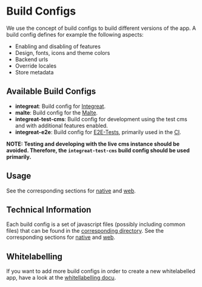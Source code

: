 # Build Configs

We use the concept of build configs to build different versions of the app. A build config defines for example the following aspects:
* Enabling and disabling of features
* Design, fonts, icons and theme colors
* Backend urls
* Override locales
* Store metadata

## Available Build Configs

* **integreat**: Build config for [Integreat](https://integreat-app.de).
* **malte**: Build config for the [Malte](https://www.malteser-werke.de/malte-app.html).
* **integreat-test-cms**: Build config for development using the test cms and with additional features enabled.
* **integreat-e2e**: Build config for [E2E-Tests](../native/docs/e2e-testing.md), primarily used in the [CI](cicd.md).

**NOTE: Testing and developing with the live cms instance should be avoided. Therefore, the `integreat-test-cms` build config should be used primarily.**

## Usage

See the corresponding sections for [native](../native/docs/build-configs.md#using-a-build-config) and [web](../web/docs/build-configs.md#using-a-build-config).

## Technical Information

Each build config is a set of javascript files (possibly including common files) that can be found in the [corresponding directory](../build-configs/configs).
See the corresponding sections for [native](../native/docs/build-configs.md#technical-information) and [web](../web/docs/build-configs.md#technical-information).

## Whitelabelling

If you want to add more build configs in order to create a new whitelabelled app, have a look at the [whitellabelling docu](whitelabelling.md).
